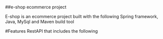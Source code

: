 ##e-shop ecommerce project

E-shop is an ecommerce project built with the following Spring framework, Java, MySql and Maven build tool

#Features
RestAPI that includes the following

